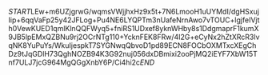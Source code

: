 $START$LEw+m6UZjgrwG/wqmsVWjjhxHz9x5t+7N6LmooH1uUYMdI/dgHSxujIip+6qqVaFp25y42JFLog+Pu4NE6LYQPTm3nUafeNrnAwo7vTOUC+lgjfeIVjth0VewKUED1qmlKlnQQFWyq5+fniRS1UDxef8yknWHby8s1DdgmaprF1kumX9JB5lpEMxQZBNu9rj2OCrNTg110+YcknFEK8FRw/4I2G+eCyNx2hZtXRcR3lvqNK8YuPuYs/WkuIjespkT7SYGNwqQbvoD1pd89ECN8FOCbOXMTxcXEgChDz9tJqGDlH73QghNOZB94K3G92nuj056dxDBmixi2ooPjMQ2iEYF7XbW15Tnf7ULJ7jcG964MgQGgXnbY6P/Ci4hi2c$END$